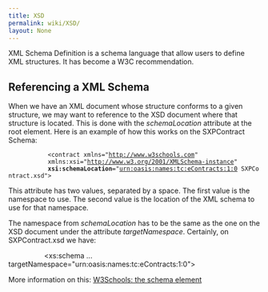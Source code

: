 ```yaml
---
title: XSD
permalink: wiki/XSD/
layout: None
---
```


XML Schema Definition is a schema language that allow users to define
XML structures. It has become a W3C recommendation.

Referencing a XML Schema
------------------------

When we have an XML document whose structure conforms to a given
structure, we may want to reference to the XSD document where that
structure is located. This is done with the *schemaLocation* attribute
at the root element. Here is an example of how this works on the
SXPContract Schema:

<?xml version="1.0"?>
`           <contract xmlns="`[`http://www.w3schools.com`](http://www.w3schools.com)`"`  
`           xmlns:xsi="`[`http://www.w3.org/2001/XMLSchema-instance`](http://www.w3.org/2001/XMLSchema-instance)`"`  
`           `**`xsi:schemaLocation`**`="`[`urn:oasis:names:tc:eContracts:1:0`](urn:oasis:names:tc:eContracts:1:0)` SXPContract.xsd">`

This attribute has two values, separated by a space. The first value is
the namespace to use. The second value is the location of the XML schema
to use for that namespace.

The namespace from *schemaLocation* has to be the same as the one on the
XSD document under the attribute *targetNamespace*. Certainly, on
SXPContract.xsd we have:

<?xml version="1.0" encoding="UTF-8"?>
`          `<xs:schema
           ...
           targetNamespace="urn:oasis:names:tc:eContracts:1:0">

More information on this: [W3Schools: the schema
element](http://www.w3schools.com/schema/schema_schema.asp)
